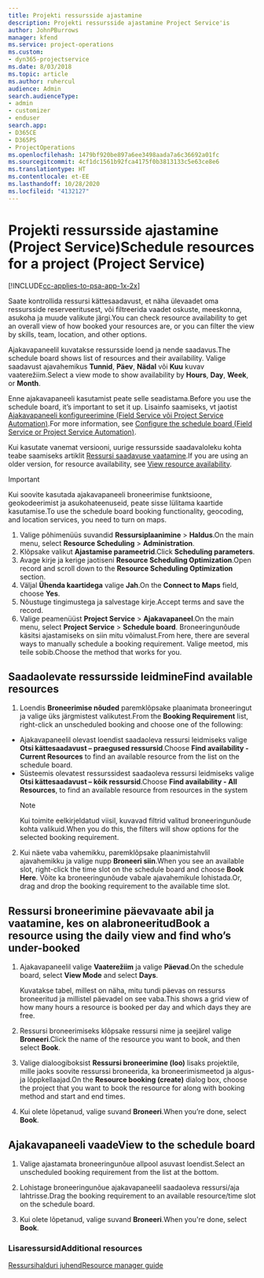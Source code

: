 ```yaml
---
title: Projekti ressursside ajastamine
description: Projekti ressursside ajastamine Project Service'is
author: JohnPBurrows
manager: kfend
ms.service: project-operations
ms.custom:
- dyn365-projectservice
ms.date: 8/03/2018
ms.topic: article
ms.author: ruhercul
audience: Admin
search.audienceType:
- admin
- customizer
- enduser
search.app:
- D365CE
- D365PS
- ProjectOperations
ms.openlocfilehash: 1479bf920be897a6ee3498aada7a6c36692a01fc
ms.sourcegitcommit: 4cf1dc1561b92fca4175f0b3813133c5e63ce8e6
ms.translationtype: HT
ms.contentlocale: et-EE
ms.lasthandoff: 10/28/2020
ms.locfileid: "4132127"
---
```

# <a name="schedule-resources-for-a-project-project-service"></a><span data-ttu-id="03678-103">Projekti ressursside ajastamine (Project Service)</span><span class="sxs-lookup"><span data-stu-id="03678-103">Schedule resources for a project (Project Service)</span></span>

[!INCLUDE[cc-applies-to-psa-app-1x-2x](../includes/cc-applies-to-psa-app-1x-2x.md)]

<span data-ttu-id="03678-104">Saate kontrollida ressursi kättesaadavust, et näha ülevaadet oma ressursside reserveeritusest, või filtreerida vaadet oskuste, meeskonna, asukoha ja muude valikute järgi.</span><span class="sxs-lookup"><span data-stu-id="03678-104">You can check resource availability to get an overall view of how booked your resources are, or you can filter the view by skills, team, location, and other options.</span></span>  
  
<span data-ttu-id="03678-105">Ajakavapaneelil kuvatakse ressursside loend ja nende saadavus.</span><span class="sxs-lookup"><span data-stu-id="03678-105">The schedule board shows list of resources and their availability.</span></span> <span data-ttu-id="03678-106">Valige saadavust ajavahemikus **Tunnid**, **Päev**, **Nädal** või **Kuu** kuvav vaaterežiim.</span><span class="sxs-lookup"><span data-stu-id="03678-106">Select a view mode to show availability by **Hours**, **Day**, **Week**, or **Month**.</span></span>  
  
<span data-ttu-id="03678-107">Enne ajakavapaneeli kasutamist peate selle seadistama.</span><span class="sxs-lookup"><span data-stu-id="03678-107">Before you use the schedule board, it’s important to set it up.</span></span> <span data-ttu-id="03678-108">Lisainfo saamiseks, vt jaotist [Ajakavapaneeli konfigureerimine (Field Service või Project Service Automation)](https://docs.microsoft.com/dynamics365/field-service/configure-schedule-board).</span><span class="sxs-lookup"><span data-stu-id="03678-108">For more information, see [Configure the schedule board (Field Service or Project Service Automation)](https://docs.microsoft.com/dynamics365/field-service/configure-schedule-board).</span></span>
  
<span data-ttu-id="03678-109">Kui kasutate vanemat versiooni, uurige ressursside saadavaloleku kohta teabe saamiseks artiklit [Ressursi saadavuse vaatamine](../psa/view-resource-availability.md).</span><span class="sxs-lookup"><span data-stu-id="03678-109">If you are using an older version, for resource availability, see [View resource availability](../psa/view-resource-availability.md).</span></span>  

> [!IMPORTANT]
>  <span data-ttu-id="03678-110">Kui soovite kasutada ajakavapaneeli broneerimise funktsioone, geokodeerimist ja asukohateenuseid, peate sisse lülitama kaartide kasutamise.</span><span class="sxs-lookup"><span data-stu-id="03678-110">To use the schedule board booking functionality, geocoding, and location services, you need to turn on maps.</span></span>  
> 
> 1. <span data-ttu-id="03678-111">Valige põhimenüüs suvandid **Ressursiplaanimine** > **Haldus**.</span><span class="sxs-lookup"><span data-stu-id="03678-111">On the main menu, select **Resource Scheduling** > **Administration**.</span></span>  
> 2. <span data-ttu-id="03678-112">Klõpsake valikut **Ajastamise parameetrid**.</span><span class="sxs-lookup"><span data-stu-id="03678-112">Click **Scheduling parameters**.</span></span>  
> 3. <span data-ttu-id="03678-113">Avage kirje ja kerige jaotiseni **Resource Scheduling Optimization**.</span><span class="sxs-lookup"><span data-stu-id="03678-113">Open record and scroll down to the **Resource Scheduling Optimization** section.</span></span>  
> 4. <span data-ttu-id="03678-114">Väljal **Ühenda kaartidega** valige **Jah**.</span><span class="sxs-lookup"><span data-stu-id="03678-114">On the **Connect to Maps** field, choose **Yes**.</span></span>  
> 5. <span data-ttu-id="03678-115">Nõustuge tingimustega ja salvestage kirje.</span><span class="sxs-lookup"><span data-stu-id="03678-115">Accept terms and save the record.</span></span>  
> 6. <span data-ttu-id="03678-116">Valige peamenüüst **Project Service** > **Ajakavapaneel**.</span><span class="sxs-lookup"><span data-stu-id="03678-116">On the main menu, select **Project Service** > **Schedule board**.</span></span> <span data-ttu-id="03678-117">Broneeringunõude käsitsi ajastamiseks on siin mitu võimalust.</span><span class="sxs-lookup"><span data-stu-id="03678-117">From here, there are several ways to manually schedule a booking requirement.</span></span> <span data-ttu-id="03678-118">Valige meetod, mis teile sobib.</span><span class="sxs-lookup"><span data-stu-id="03678-118">Choose the method that works for you.</span></span>
  
## <a name="find-available-resources"></a><span data-ttu-id="03678-119">Saadaolevate ressursside leidmine</span><span class="sxs-lookup"><span data-stu-id="03678-119">Find available resources</span></span>

1.  <span data-ttu-id="03678-120">Loendis **Broneerimise nõuded** paremklõpsake plaanimata broneeringut ja valige üks järgmistest valikutest.</span><span class="sxs-lookup"><span data-stu-id="03678-120">From the **Booking Requirement** list, right-click an unscheduled booking and choose one of the following:</span></span>  
  
- <span data-ttu-id="03678-121">Ajakavapaneelil olevast loendist saadaoleva ressursi leidmiseks valige **Otsi kättesaadavust – praegused ressursid**.</span><span class="sxs-lookup"><span data-stu-id="03678-121">Choose **Find availability - Current Resources** to find an available resource from the list on the schedule board.</span></span>  
- <span data-ttu-id="03678-122">Süsteemis olevatest ressurssidest saadaoleva ressursi leidmiseks valige **Otsi kättesaadavust – kõik ressursid**.</span><span class="sxs-lookup"><span data-stu-id="03678-122">Choose **Find availability - All Resources**, to find an available resource from resources in the system</span></span>  
   > [!NOTE]
   >  <span data-ttu-id="03678-123">Kui toimite eelkirjeldatud viisil, kuvavad filtrid valitud broneeringunõude kohta valikuid.</span><span class="sxs-lookup"><span data-stu-id="03678-123">When you do this, the filters will show options for the selected booking requirement.</span></span>  
  
2. <span data-ttu-id="03678-124">Kui näete vaba vahemikku, paremklõpsake plaanimistahvlil ajavahemikku ja valige nupp **Broneeri siin**.</span><span class="sxs-lookup"><span data-stu-id="03678-124">When you see an available slot, right-click the time slot on the schedule board and choose **Book Here**.</span></span> <span data-ttu-id="03678-125">Võite ka broneeringunõude vabale ajavahemikule lohistada.</span><span class="sxs-lookup"><span data-stu-id="03678-125">Or, drag and drop the booking requirement to the available time slot.</span></span>  
  

## <a name="book-a-resource-using-the-daily-view-and-find-whos-under-booked"></a><span data-ttu-id="03678-126">Ressursi broneerimine päevavaate abil ja vaatamine, kes on alabroneeritud</span><span class="sxs-lookup"><span data-stu-id="03678-126">Book a resource using the daily view and find who’s under-booked</span></span>
  
1.  <span data-ttu-id="03678-127">Ajakavapaneelil valige **Vaaterežiim** ja valige **Päevad**.</span><span class="sxs-lookup"><span data-stu-id="03678-127">On the schedule board, select **View Mode** and select **Days**.</span></span>  
  
    <span data-ttu-id="03678-128">Kuvatakse tabel, millest on näha, mitu tundi päevas on ressurss broneeritud ja millistel päevadel on see vaba.</span><span class="sxs-lookup"><span data-stu-id="03678-128">This shows a grid view of how many hours a resource is booked per day and which days they are free.</span></span>  
  
2.  <span data-ttu-id="03678-129">Ressursi broneerimiseks klõpsake ressursi nime ja seejärel valige **Broneeri**.</span><span class="sxs-lookup"><span data-stu-id="03678-129">Click the name of the resource you want to book, and then select **Book**.</span></span>  
  
3.  <span data-ttu-id="03678-130">Valige dialoogiboksist **Ressursi broneerimine (loo)** lisaks projektile, mille jaoks soovite ressurssi broneerida, ka broneerimismeetod ja algus- ja lõppkellaajad.</span><span class="sxs-lookup"><span data-stu-id="03678-130">On the **Resource booking (create)** dialog box, choose the project that you want to book the resource for along with booking method and start and end times.</span></span>  
  
4.  <span data-ttu-id="03678-131">Kui olete lõpetanud, valige suvand **Broneeri**.</span><span class="sxs-lookup"><span data-stu-id="03678-131">When you’re done, select **Book**.</span></span>  
  
## <a name="view-to-the-schedule-board"></a><span data-ttu-id="03678-132">Ajakavapaneeli vaade</span><span class="sxs-lookup"><span data-stu-id="03678-132">View to the schedule board</span></span>
  
1.  <span data-ttu-id="03678-133">Valige ajastamata broneeringunõue allpool asuvast loendist.</span><span class="sxs-lookup"><span data-stu-id="03678-133">Select an unscheduled booking requirement from the list at the bottom.</span></span>  
  
2.  <span data-ttu-id="03678-134">Lohistage broneeringunõue ajakavapaneelil saadaoleva ressursi/aja lahtrisse.</span><span class="sxs-lookup"><span data-stu-id="03678-134">Drag the booking requirement to an available resource/time slot on the schedule board.</span></span>  
  
3.  <span data-ttu-id="03678-135">Kui olete lõpetanud, valige suvand **Broneeri**.</span><span class="sxs-lookup"><span data-stu-id="03678-135">When you're done, select **Book**.</span></span>  
  
### <a name="additional-resources"></a><span data-ttu-id="03678-136">Lisaressursid</span><span class="sxs-lookup"><span data-stu-id="03678-136">Additional resources</span></span>  
 [<span data-ttu-id="03678-137">Ressursihalduri juhend</span><span class="sxs-lookup"><span data-stu-id="03678-137">Resource manager guide</span></span>](../psa/resource-manager-guide.md)
